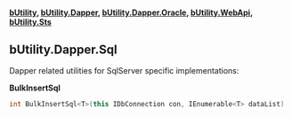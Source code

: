 #### [bUtility](../README.md), [bUtility.Dapper](butility.dapper.md), [bUtility.Dapper.Oracle](butility.dapper.oracle.md), [bUtility.WebApi](butility.WebApi.md), [bUtility.Sts](butility.sts.md)

## bUtility.Dapper.Sql
Dapper related utilities for SqlServer specific implementations:


**BulkInsertSql**
```c#
int BulkInsertSql<T>(this IDbConnection con, IEnumerable<T> dataList)
```